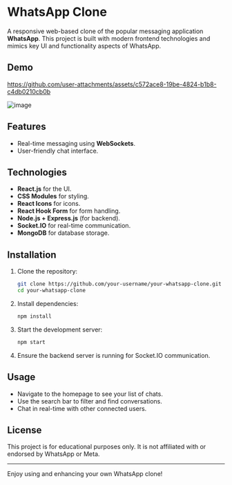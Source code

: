 # WhatsApp Clone

A responsive web-based clone of the popular messaging application **WhatsApp**. This project is built with modern frontend technologies and mimics key UI and functionality aspects of WhatsApp.

## Demo

https://github.com/user-attachments/assets/c572ace8-19be-4824-b1b8-c4db0210cb0b

![image](https://github.com/user-attachments/assets/d593b604-4750-45ce-a066-0433b7ae77cf)

 
## Features
- Real-time messaging using **WebSockets**.
- User-friendly chat interface.

## Technologies
- **React.js** for the UI.
- **CSS Modules** for styling.
- **React Icons** for icons.
- **React Hook Form** for form handling.
- **Node.js + Express.js** (for backend).
- **Socket.IO** for real-time communication.
- **MongoDB** for database storage.

## Installation

1. Clone the repository:
   ```bash
   git clone https://github.com/your-username/your-whatsapp-clone.git
   cd your-whatsapp-clone
   ```

2. Install dependencies:
   ```bash
   npm install
   ```

3. Start the development server:
   ```bash
   npm start
   ```

4. Ensure the backend server is running for Socket.IO communication.

## Usage
- Navigate to the homepage to see your list of chats.
- Use the search bar to filter and find conversations.
- Chat in real-time with other connected users.

## License
This project is for educational purposes only. It is not affiliated with or endorsed by WhatsApp or Meta.

---

Enjoy using and enhancing your own WhatsApp clone!
